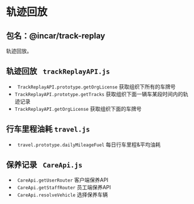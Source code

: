 # 轨迹回放

## 包名：@incar/track-replay
轨迹回放。

 

## 轨迹回放 ` trackReplayAPI.js`

* ` TrackReplayAPI.prototype.getOrgLicense`  获取组织下所有的车牌号
* `TrackReplayAPI.prototype.getTracks` 获取组织下面一辆车某段时间内的轨迹记录
* `TrackReplayAPI.getOrgLicense`  获取组织下面的车牌号
 
## 行车里程油耗 `travel.js`  
 * ` travel.prototype.dailyMileageFuel`  每日行车里程&平均油耗
 
 

## 保养记录 ` CareApi.js`

* ` CareApi.getUserRouter`  客户端保养API
* ` CareApi.getStaffRouter` 员工端保养API
* ` CareApi.resolveVehicle` 选择保养车辆
  
